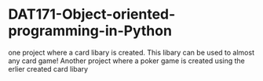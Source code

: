 # DAT171-Object-oriented-programming-in-Python
one project where a card libary is created. This libary can be used to almost any card game!
Another project where a poker game is created using the erlier created card libary
